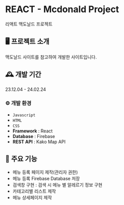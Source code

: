 # REACT - Mcdonald Project

리액트 맥도날드 프로젝트

## 🖥️ 프로젝트 소개

맥도날드 사이트를 참고하여 개발한 사이트입니다.

## 🕰️ 개발 기간

23.12.04 - 24.02.24

### ⚙️ 개발 환경

- `Javascript`
- `HTML`
- `CSS`
- **Framework** : React
- **Database** : Firebase
- **REST API** : Kako Map API 

## 📌 주요 기능

- 메뉴 등록 페이지 제작(관리자 권한)
- 메뉴 등록 Firebase Database 저장
- 검색창 구현 : 검색 시 메뉴 별 알레르기 정보 구현
- 카테고리별 리스트 제작
- 메뉴 상세페이지 제작
